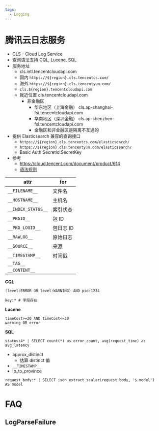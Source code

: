 ```yaml
---
tags:
  - Logging
---
```


# 腾讯云日志服务

- CLS - Cloud Log Service
- 查询语法支持 CQL, Lucene, SQL
- 服务地址
  - cls.intl.tencentcloudapi.com
  - 国内 `https://${region}.cls.tencentcs.com/`
  - 海外 `https://${region}.cls.tencentyun.com/`
  - `cls.${region}.tencentcloudapi.com`
  - 就近位置 cls.tencentcloudapi.com
    - 非金融区
      - 华东地区（上海金融） cls.ap-shanghai-fsi.tencentcloudapi.com
      - 华南地区（深圳金融） cls.ap-shenzhen-fsi.tencentcloudapi.com
      - 金融区和非金融区是隔离不互通的
- 提供 Elasticsearch 兼容的查询接口
  - `https://${region}.cls.tencentcs.com/elasticsearch/`
  - `https://${region}.cls.tencentyun.com/elasticsearch/`
  - Basic Auth SecretId:SecretKey
- 参考
  - https://cloud.tencent.com/document/product/614
  - [语法规则](https://cloud.tencent.com/document/product/614/47044)

| attr               | for       |
| ------------------ | --------- |
| `__FILENAME__`     | 文件名    |
| `__HOSTNAME__`     | 主机名    |
| `__INDEX_STATUS__` | 索引状态  |
| `__PKGID__`        | 包 ID     |
| `__PKG_LOGID__`    | 包日志 ID |
| `__RAWLOG__`       | 原始日志  |
| `__SOURCE__`       | 来源      |
| `__TIMESTAMP__`    | 时间戳    |
| `__TAG__`          |
| `__CONTENT__`      |

**CQL**

```
(level:ERROR OR level:WARNING) AND pid:1234

key:* # 字段存在
```

**Lucene**

```
timeCost>=20 AND timeCost<=30
warning OR error
```

**SQL**

```
status:4* | SELECT count(*) as error_count, avg(request_time) as avg_latency
```

- approx_distinct
  - 估算 distinct 值
- `__TIMESTAMP__`
- ip_to_province

```
request_body:* | SELECT json_extract_scalar(request_body, '$.model') AS model
```

# FAQ

## LogParseFailure
